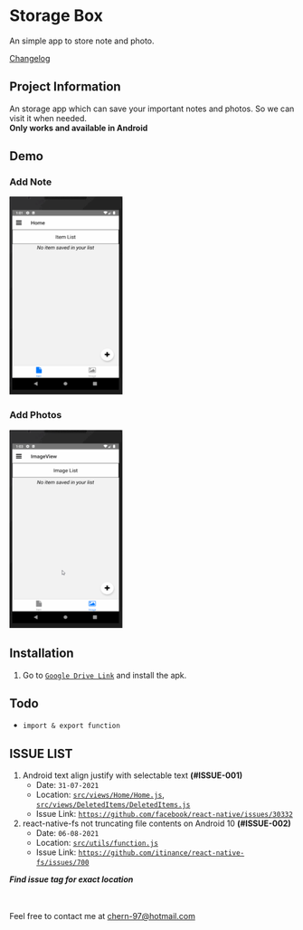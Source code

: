 # Storage Box

An simple app to store note and photo.

[Changelog](CHANGELOG.md)

## Project Information

An storage app which can save your important notes and photos. So we can visit it when needed.\
**Only works and available in Android**

## Demo

### Add Note
<img src="https://github.com/ShyeChern/storage-box/raw/master/gif/note.gif" alt="Note" width="200" height="350"> 

### Add Photos
<img src="https://github.com/ShyeChern/storage-box/raw/master/gif/photo.gif" alt="Photo" width="200" height="350">

## Installation

1. Go to [`Google Drive Link`](https://drive.google.com/file/d/1UTsHzpWJPRslR1lrwMv2RyGRSEqNO9fo/view?usp=sharing) and install the apk.

## Todo

- `import & export function`

## ISSUE LIST

1. Android text align justify with selectable text **(#ISSUE-001)**
   - Date: `31-07-2021`
   - Location: [`src/views/Home/Home.js`](src/views/Home/Home.js), [`src/views/DeletedItems/DeletedItems.js`](src/views/DeletedItems/DeletedItems.js)
   - Issue Link: [`https://github.com/facebook/react-native/issues/30332`](https://github.com/facebook/react-native/issues/30332)
2. react-native-fs not truncating file contents on Android 10 **(#ISSUE-002)**
   - Date: `06-08-2021`
   - Location: [`src/utils/function.js`](src/utils/function.js)
   - Issue Link: [`https://github.com/itinance/react-native-fs/issues/700`](https://github.com/itinance/react-native-fs/issues/700)

**_Find issue tag for exact location_**

\
\
Feel free to contact me at chern-97@hotmail.com
